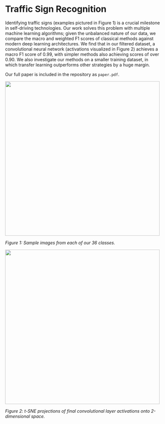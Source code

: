 # Traffic Sign Recognition

Identifying traffic signs (examples pictured in Figure 1) is a crucial milestone in self-driving technologies. Our work solves this problem with multiple machine learning algorithms; given the unbalanced nature of our data, we compare the macro and weighted F1 scores of classical methods against modern deep learning architectures. We find that in our filtered dataset, a convolutional neural network (activations visualized in Figure 2) achieves a macro F1 score of 0.99, with simpler methods also achieving scores of over 0.90. We also investigate our methods on a smaller training dataset, in which transfer learning outperforms other strategies by a huge margin.

Our full paper is included in the repository as `paper.pdf`.

<img src="https://user-images.githubusercontent.com/34076345/206936373-869c144d-b28d-480f-b284-95dfd3d308e8.png" width="500">

*Figure 1: Sample images from each of our 36 classes.*

<img src="https://user-images.githubusercontent.com/34076345/206936514-f5919b6a-b481-482b-98e2-f6d4ec2634c0.png" width="500">

*Figure 2: t-SNE projections of final convolutional layer activations onto 2-dimensional space.*
